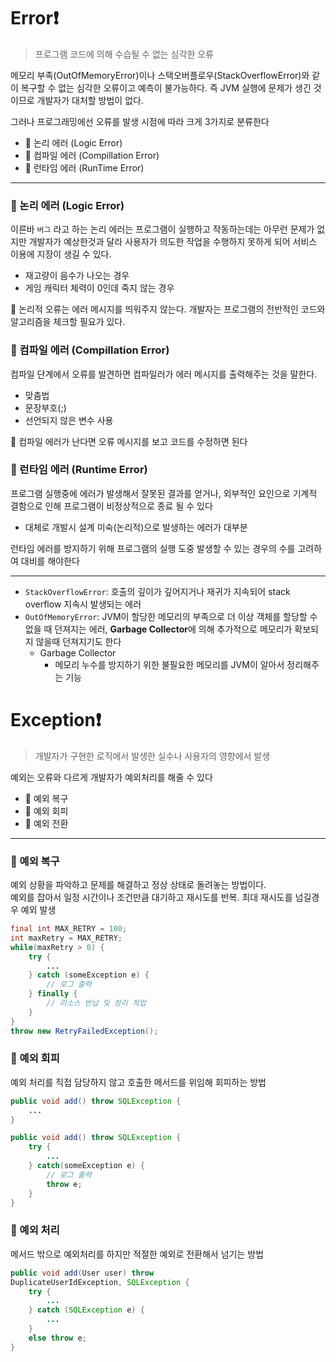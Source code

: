 # Error❗️
> 프로그램 코드에 의해 수습될 수 없는 심각한 오류

메모리 부족(OutOfMemoryError)이나 스택오버플로우(StackOverflowError)와 같이 복구할 수 없는 심각한 오류이고 예측이 불가능하다. 즉 JVM 실행에 문제가 생긴 것이므로 개발자가 대처할 방법이 없다.

그러나 프로그래밍에선 오류를 발생 시점에 따라 크게 3가지로 분류한다
- 📌 논리 에러 (Logic Error)
- 📌 컴파일 에러 (Compillation Error)
- 📌 런타임 에러 (RunTime Error)

---

### 📌 논리 에러 (Logic Error)
이른바 `버그` 라고 하는 논리 에러는 프로그램이 실행하고 작동하는데는 아무런 문제가 없지만 개발자가 예상한것과 달라 사용자가 의도한 작업을 수행하지 못하게 되어 서비스 이용에 지장이 생길 수 있다.

- 재고량이 음수가 나오는 경우
- 게임 캐릭터 체력이 0인데 죽지 않는 경우

📎 논리적 오류는 에러 메시지를 띄워주지 않는다. 개발자는 프로그램의 전반적인 코드와 알고리즘을 체크할 필요가 있다.

### 📌 컴파일 에러 (Compillation Error)
컴파일 단계에서 오류를 발견하면 컴파일러가 에러 메시지를 출력해주는 것을 말한다.

- 맞춤법
- 문장부호(;)
- 선언되지 않은 변수 사용

📎 컴파일 에러가 난다면 오류 메시지를 보고 코드를 수정하면 된다

### 📌 런타임 에러 (Runtime Error)
프로그램 실행중에 에러가 발생해서 잘못된 결과를 얻거나, 외부적인 요인으로 기계적 결함으로 인해 프로그램이 비정상적으로 종료 될 수 있다

- 대체로 개발시 설계 미숙(논리적)으로 발생하는 에러가 대부분

런타임 에러를 방지하기 위해 프로그램의 실행 도중 발생할 수 있는 경우의 수를 고려하여 대비를 해야한다

---

- `StackOverflowError`: 호출의 깊이가 깊어지거나 재귀가 지속되어 stack overflow 지속시 발생되는 에러
- `OutOfMemoryError`: JVM이 할당한 메모리의 부족으로 더 이상 객체를 할당할 수 없을 때 던져지는 에러, **Garbage Collector**에 의해 추가적으로 메모리가 확보되지 않을때 던져지기도 한다
  - Garbage Collector
    - 메모리 누수를 방지하기 위한 불필요한 메모리를 JVM이 알아서 정리해주는 기능
# Exception❗️
> 개발자가 구현한 로직에서 발생한 실수나 사용자의 영향에서 발생

예외는 오류와 다르게 개발자가 예외처리를 해줄 수 있다  
- 📌 예외 복구
- 📌 예외 회피
- 📌 예외 전환
---
### 📌 예외 복구
예외 상황을 파악하고 문제를 해결하고 정상 상태로 돌려놓는 방법이다.  
예외를 잡아서 일정 시간이나 조건만큼 대기하고 재시도를 반복. 최대 재시도를 넘길경우 예외 발생
```java
final int MAX_RETRY = 100;
int maxRetry = MAX_RETRY;
while(maxRetry > 0) {
    try {
        ...
    } catch (someException e) {
        // 로그 출력
    } finally {
        // 리소스 반납 및 정리 작업
    }
}
throw new RetryFailedException();
```

### 📌 예외 회피
예외 처리를 직접 담당하지 않고 호출한 메서드를 위임해 회피하는 방법
```java
public void add() throw SQLException {
    ...
}

public void add() throw SQLException {
    try {
        ...
    } catch(someException e) {
        // 로그 출력
        throw e;
    }
}
```

### 📌 예외 처리
메서드 밖으로 예외처리를 하지만 적절한 예외로 전환해서 넘기는 방법
```java
public void add(User user) throw 
DuplicateUserIdException, SQLException {
    try {
        ...
    } catch (SQLException e) {
        ...
    }
    else throw e;
}
```
